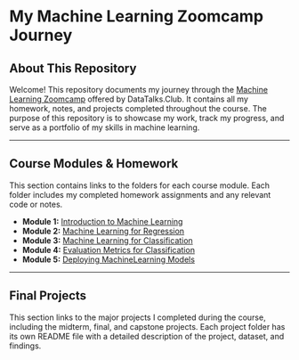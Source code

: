 # My Machine Learning Zoomcamp Journey

## About This Repository

Welcome! This repository documents my journey through the [Machine Learning Zoomcamp](https://github.com/DataTalksClub/machine-learning-zoomcamp) offered by DataTalks.Club. It contains all my homework, notes, and projects completed throughout the course. The purpose of this repository is to showcase my work, track my progress, and serve as a portfolio of my skills in machine learning.

---

## Course Modules & Homework

This section contains links to the folders for each course module. Each folder includes my completed homework assignments and any relevant code or notes.

- **Module 1:** [Introduction to Machine Learning](./01-introduction/)
- **Module 2:** [Machine Learning for Regression](./02-regression/)
- **Module 3:** [Machine Learning for Classification](./03-classification/)
- **Module 4:** [Evaluation Metrics for Classification](./04-EvaluationMetrics/)
- **Module 5:** [Deploying MachineLearning Models](./05-DeployingMLModels/)

---

## Final Projects

This section links to the major projects I completed during the course, including the midterm, final, and capstone projects. Each project folder has its own README file with a detailed description of the project, dataset, and findings.
